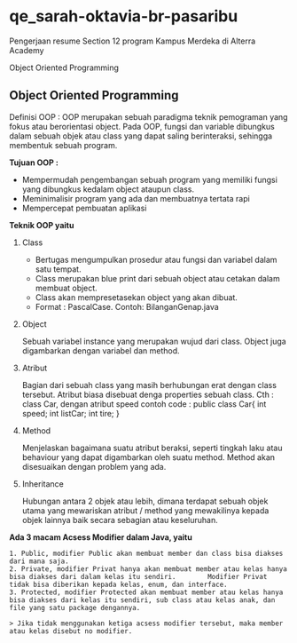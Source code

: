 # qe_sarah-oktavia-br-pasaribu

Pengerjaan resume Section 12 program Kampus Merdeka di Alterra Academy

Object Oriented Programming

## Object Oriented Programming

Definisi OOP :
OOP merupakan sebuah paradigma teknik pemograman yang fokus atau berorientasi object. Pada OOP, fungsi dan variable dibungkus dalam sebuah objek atau class yang dapat saling berinteraksi, sehingga membentuk sebuah program.

**Tujuan OOP :**

- Mempermudah pengembangan sebuah program yang memiliki fungsi yang dibungkus kedalam object ataupun class.
- Meminimalisir program yang ada dan membuatnya tertata rapi
- Mempercepat pembuatan aplikasi

**Teknik OOP yaitu**

1.  Class
    - Bertugas mengumpulkan prosedur atau fungsi dan variabel dalam satu tempat.
    - Class merupakan blue print dari sebuah object atau cetakan dalam membuat object.
    - Class akan mempresetasekan object yang akan dibuat.
    - Format : PascalCase. Contoh: BilanganGenap.java
2.  Object

    Sebuah variabel instance yang merupakan wujud dari class. Object juga digambarkan dengan variabel dan method.

3.  Atribut

    Bagian dari sebuah class yang masih berhubungan erat dengan class tersebut. Atribut biasa disebuat denga properties sebuah class. Cth : class Car, dengan atribut speed
    contoh code :
    public class Car{
    int speed;
    int listCar;
    int tire;
    }

4.  Method


    Menjelaskan bagaimana suatu atribut beraksi, seperti tingkah laku atau behaviour yang dapat digambarkan oleh suatu method. Method akan disesuaikan dengan problem yang ada.

5. Inheritance


    Hubungan antara 2 objek atau lebih, dimana terdapat sebuah objek utama yang mewariskan atribut / method yang mewakilinya kepada objek lainnya baik secara sebagian atau keseluruhan.

**Ada 3 macam Acsess Modifier dalam Java, yaitu**

    1. Public, modifier Public akan membuat member dan class bisa diakses dari mana saja.
    2. Private, modifier Privat hanya akan membuat member atau kelas hanya bisa diakses dari dalam kelas itu sendiri.        Modifier Privat tidak bisa diberikan kepada kelas, enum, dan interface.
    3. Protected, modifier Protected akan membuat member atau kelas hanya bisa diakses dari kelas itu sendiri, sub class atau kelas anak, dan file yang satu package dengannya.

    > Jika tidak menggunakan ketiga acsess modifier tersebut, maka member atau kelas disebut no modifier.
